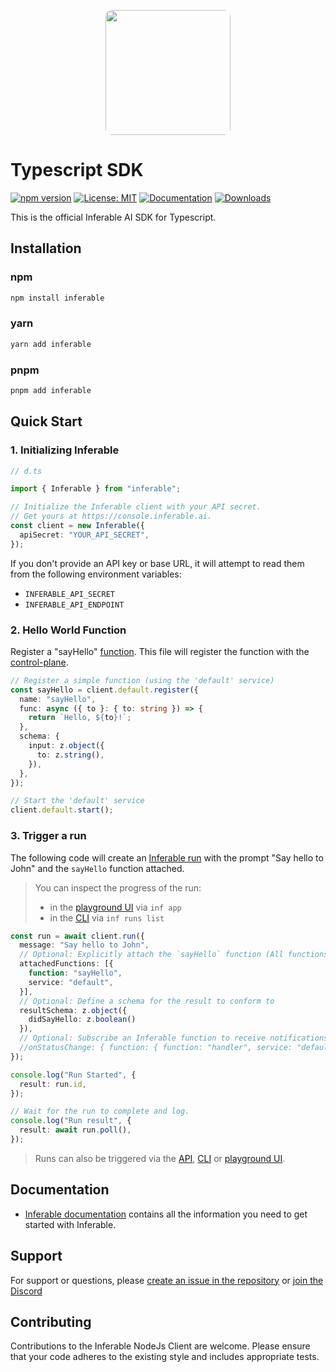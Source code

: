<p align="center">
  <img src="https://a.inferable.ai/logo.png?v=2" width="200" style="border-radius: 10px" />
</p>

# Typescript SDK

[![npm version](https://badge.fury.io/js/inferable.svg)](https://badge.fury.io/js/inferable)
[![License: MIT](https://img.shields.io/badge/License-MIT-yellow.svg)](https://opensource.org/licenses/MIT)
[![Documentation](https://img.shields.io/badge/docs-inferable.ai-brightgreen)](https://docs.inferable.ai/)
[![Downloads](https://img.shields.io/npm/dm/inferable)](https://www.npmjs.com/package/inferable)

This is the official Inferable AI SDK for Typescript.

## Installation

### npm

```bash
npm install inferable
```

### yarn

```bash
yarn add inferable
```

### pnpm

```bash
pnpm add inferable
```

## Quick Start

### 1. Initializing Inferable

```typescript
// d.ts

import { Inferable } from "inferable";

// Initialize the Inferable client with your API secret.
// Get yours at https://console.inferable.ai.
const client = new Inferable({
  apiSecret: "YOUR_API_SECRET",
});
```

If you don't provide an API key or base URL, it will attempt to read them from the following environment variables:

- `INFERABLE_API_SECRET`
- `INFERABLE_API_ENDPOINT`

### 2. Hello World Function

Register a "sayHello" [function](https://docs.inferable.ai/pages/functions). This file will register the function with the [control-plane](https://docs.inferable.ai/pages/control-plane).

```typescript
// Register a simple function (using the 'default' service)
const sayHello = client.default.register({
  name: "sayHello",
  func: async ({ to }: { to: string }) => {
    return `Hello, ${to}!`;
  },
  schema: {
    input: z.object({
      to: z.string(),
    }),
  },
});

// Start the 'default' service
client.default.start();
```

### 3. Trigger a run

The following code will create an [Inferable run](https://docs.inferable.ai/pages/runs) with the prompt "Say hello to John" and the `sayHello` function attached.

> You can inspect the progress of the run:
>
> - in the [playground UI](https://app.inferable.ai/) via `inf app`
> - in the [CLI](https://www.npmjs.com/package/@inferable/cli) via `inf runs list`

```typescript
const run = await client.run({
  message: "Say hello to John",
  // Optional: Explicitly attach the `sayHello` function (All functions attached by default)
  attachedFunctions: [{
    function: "sayHello",
    service: "default",
  }],
  // Optional: Define a schema for the result to conform to
  resultSchema: z.object({
    didSayHello: z.boolean()
  }),
  // Optional: Subscribe an Inferable function to receive notifications when the run status changes
  //onStatusChange: { function: { function: "handler", service: "default" } },
});

console.log("Run Started", {
  result: run.id,
});

// Wait for the run to complete and log.
console.log("Run result", {
  result: await run.poll(),
});
```

> Runs can also be triggered via the [API](https://docs.inferable.ai/pages/invoking-a-run-api), [CLI](https://www.npmjs.com/package/@inferable/cli) or [playground UI](https://app.inferable.ai/).

## Documentation

- [Inferable documentation](https://docs.inferable.ai/) contains all the information you need to get started with Inferable.

## Support

For support or questions, please [create an issue in the repository](https://github.com/inferablehq/inferable/issues) or [join the Discord](https://discord.gg/WHcTNeDP)

## Contributing

Contributions to the Inferable NodeJs Client are welcome. Please ensure that your code adheres to the existing style and includes appropriate tests.
